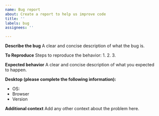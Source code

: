 ```yaml
---
name: Bug report
about: Create a report to help us improve code
title: ''
labels: bug
assignees: ''

---
```


**Describe the bug**
A clear and concise description of what the bug is.


**To Reproduce**
Steps to reproduce the behavior:
1.
2.
3.


**Expected behavior**
A clear and concise description of what you expected to happen.



**Desktop (please complete the following information):**
 - OS: 
 - Browser
 - Version


**Additional context**
Add any other context about the problem here.
